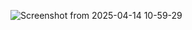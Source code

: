 ![Screenshot from 2025-04-14 10-59-29](https://github.com/user-attachments/assets/8c724595-5944-4320-b0a3-c2f428582018)
